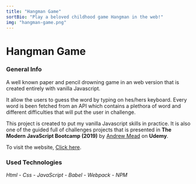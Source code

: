 ```yaml
---
title: "Hangman Game"
sortBio: "Play a beloved childhood game Hangman in the web!"
img: "hangman-game.png"
---
```


# Hangman Game

### General Info

A well known paper and pencil drowning game in an web version that is created entirely with vanilla Javascript.

It allow the users to guess the word by typing on hes/hers keyboard.
Every word is been fetched from an API which contains a plethora of word and different difficulties that will put the user in challenge.

This project is created to put my vanilla Javascript skills in practice. It is also one of the guided full of challenges projects that is presented in **The Modern JavaScript Bootcamp (2019)** by [Andrew Mead](https://mead.io/) on **Udemy**.

To visit the website, [Click here](http://hangman-app-vanjs.surge.sh/).

### Used Technologies

_Html - Css - JavaScript - Babel - Webpack - NPM_
